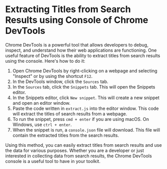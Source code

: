 # Extracting Titles from Search Results using Console of Chrome DevTools

Chrome DevTools is a powerful tool that allows developers to debug, inspect, and understand how their web applications are functioning. One useful feature of DevTools is the ability to extract titles from search results using the console. Here's how to do it:

1.  Open Chrome DevTools by right-clicking on a webpage and selecting "Inspect" or by using the shortcut `F12`.
2.  In the DevTools window, click the `Sources` tab.
3.  In the `Sources` tab, click the `Snippets` tab. This will open the Snippets editor.
4.  In the Snippets editor, click `New snippet`. This will create a new snippet and open an editor window.
5.  Paste the code written in `extract.js` into the editor window. This code will extract the titles of search results from a webpage.
6.  To run the snippet, press `cmd + enter` if you are using macOS. On Windows, use `ctrl + enter`.
7.  When the snippet is run, a `console.json` file will download. This file will contain the extracted titles from the search results.

Using this method, you can easily extract titles from search results and use the data for various purposes. Whether you are a developer or just interested in collecting data from search results, the Chrome DevTools console is a useful tool to have in your toolkit.
